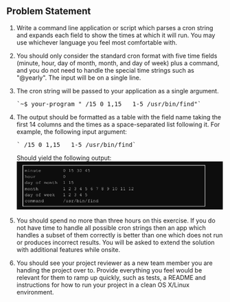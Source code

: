## Problem Statement

1. Write a command line application or script which parses a cron string and expands each field to show the times at which it will run. You may use whichever language you feel most comfortable with.
2. You should only consider the standard cron format with five time fields (minute, hour, day of month, month, and day of week) plus a command, and you do not need to handle the special time strings such as "@yearly". The input will be on a single line.

3. The cron string will be passed to your application as a single argument.
    <pre>
   `~$ your-program "_/15 0 1,15 _ 1-5 /usr/bin/find"`
   </pre>

4. The output should be formatted as a table with the field name taking the first 14 columns and the times as a space-separated list following it.
   For example, the following input argument:
   <pre>
   `_/15 0 1,15 _ 1-5 /usr/bin/find`
   </pre>

   Should yield the following output:
   ![Project Structure](./solution.png)

5. You should spend no more than three hours on this exercise. If you do not have time to handle all possible cron strings then an app which handles a subset of them correctly is better than one which does not run or produces incorrect results. You will be asked to extend the solution with additional features while onsite.

6. You should see your project reviewer as a new team member you are handing the project over to. Provide everything you feel would be relevant for them to ramp up quickly, such as tests, a README and instructions for how to run your project in a clean OS X/Linux environment.
